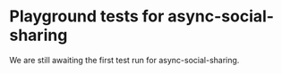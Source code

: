 # Playground tests for async-social-sharing
We are still awaiting the first test run for async-social-sharing.
